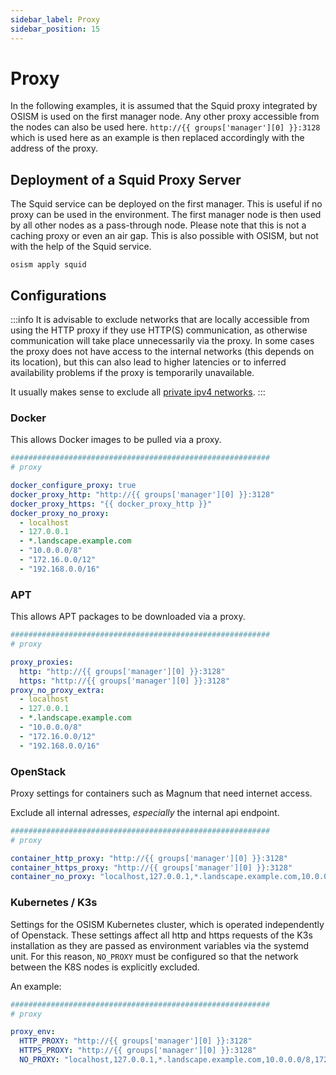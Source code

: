 ```yaml
---
sidebar_label: Proxy
sidebar_position: 15
---
```


# Proxy

In the following examples, it is assumed that the Squid proxy integrated by OSISM
is used on the first manager node. Any other proxy accessible from the nodes can
also be used here. `http://{{ groups['manager'][0] }}:3128` which is used here as an
example is then replaced accordingly with the address of the proxy.

## Deployment of a Squid Proxy Server

The Squid service can be deployed on the first manager. This is useful if no proxy
can be used in the environment. The first manager node is then used by all other nodes
as a pass-through node. Please note that this is not a caching proxy or even an air gap.
This is also possible with OSISM, but not with the help of the Squid service.

```
osism apply squid
```

## Configurations

:::info
It is advisable to exclude networks that are locally accessible from using the HTTP proxy
if they use HTTP(S) communication, as otherwise communication will take place unnecessarily via the
proxy. In some cases the proxy does not have access to the internal networks (this depends on its location),
but this can also lead to higher latencies or to inferred availability problems
if the proxy is temporarily unavailable.

It usually makes sense to exclude all [private ipv4 networks](https://www.rfc-editor.org/rfc/rfc1918).
:::

### Docker

This allows Docker images to be pulled via a proxy.

```yaml title="environments/configuration.yml"
##########################################################
# proxy

docker_configure_proxy: true
docker_proxy_http: "http://{{ groups['manager'][0] }}:3128"
docker_proxy_https: "{{ docker_proxy_http }}"
docker_proxy_no_proxy:
  - localhost
  - 127.0.0.1
  - *.landscape.example.com
  - "10.0.0.0/8"
  - "172.16.0.0/12"
  - "192.168.0.0/16"
```

### APT

This allows APT packages to be downloaded via a proxy.

```yaml title="environments/configuration.yml"
##########################################################
# proxy

proxy_proxies:
  http: "http://{{ groups['manager'][0] }}:3128"
  https: "http://{{ groups['manager'][0] }}:3128"
proxy_no_proxy_extra:
  - localhost
  - 127.0.0.1
  - *.landscape.example.com
  - "10.0.0.0/8"
  - "172.16.0.0/12"
  - "192.168.0.0/16"
```

### OpenStack

Proxy settings for containers such as Magnum that need internet access.

Exclude all internal adresses, *especially* the internal api endpoint.

```yaml title="environments/kolla/configuration.yml"
##########################################################
# proxy

container_http_proxy: "http://{{ groups['manager'][0] }}:3128"
container_https_proxy: "http://{{ groups['manager'][0] }}:3128"
container_no_proxy: "localhost,127.0.0.1,*.landscape.example.com,10.0.0.0/8,172.16.0.0/12,192.168.0.0/16"
```

### Kubernetes / K3s

Settings for the OSISM Kubernetes cluster, which is operated independently of Openstack.
These settings affect all http and https requests of the K3s installation as they are passed as environment variables via the systemd unit.
For this reason, `NO_PROXY` must be configured so that the network between the K8S nodes is explicitly excluded.

An example:
```yaml title="environments/configuration.yml"
##########################################################
# proxy

proxy_env:
  HTTP_PROXY: "http://{{ groups['manager'][0] }}:3128"
  HTTPS_PROXY: "http://{{ groups['manager'][0] }}:3128"
  NO_PROXY: "localhost,127.0.0.1,*.landscape.example.com,10.0.0.0/8,172.16.0.0/12,192.168.0.0/16"
```
